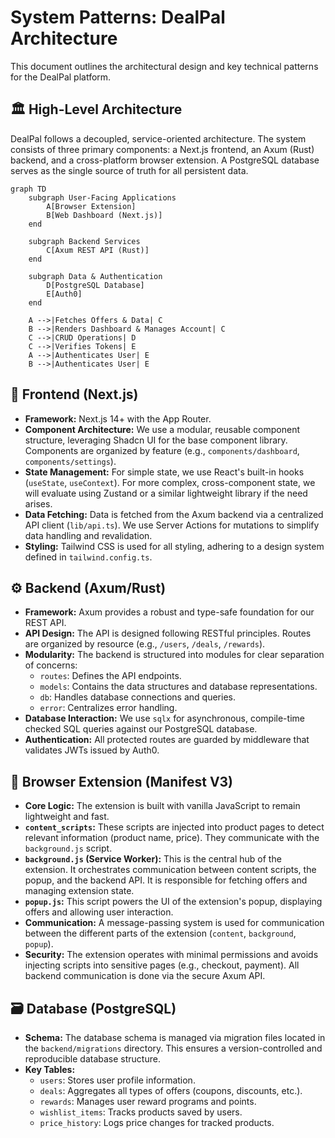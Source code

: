 # System Patterns: DealPal Architecture

This document outlines the architectural design and key technical patterns for the DealPal platform.

## 🏛️ High-Level Architecture

DealPal follows a decoupled, service-oriented architecture. The system consists of three primary components: a Next.js frontend, an Axum (Rust) backend, and a cross-platform browser extension. A PostgreSQL database serves as the single source of truth for all persistent data.

```mermaid
graph TD
    subgraph User-Facing Applications
        A[Browser Extension]
        B[Web Dashboard (Next.js)]
    end

    subgraph Backend Services
        C[Axum REST API (Rust)]
    end

    subgraph Data & Authentication
        D[PostgreSQL Database]
        E[Auth0]
    end

    A -->|Fetches Offers & Data| C
    B -->|Renders Dashboard & Manages Account| C
    C -->|CRUD Operations| D
    C -->|Verifies Tokens| E
    A -->|Authenticates User| E
    B -->|Authenticates User| E
```

## 🎨 Frontend (Next.js)

-   **Framework:** Next.js 14+ with the App Router.
-   **Component Architecture:** We use a modular, reusable component structure, leveraging Shadcn UI for the base component library. Components are organized by feature (e.g., `components/dashboard`, `components/settings`).
-   **State Management:** For simple state, we use React's built-in hooks (`useState`, `useContext`). For more complex, cross-component state, we will evaluate using Zustand or a similar lightweight library if the need arises.
-   **Data Fetching:** Data is fetched from the Axum backend via a centralized API client (`lib/api.ts`). We use Server Actions for mutations to simplify data handling and revalidation.
-   **Styling:** Tailwind CSS is used for all styling, adhering to a design system defined in `tailwind.config.ts`.

## ⚙️ Backend (Axum/Rust)

-   **Framework:** Axum provides a robust and type-safe foundation for our REST API.
-   **API Design:** The API is designed following RESTful principles. Routes are organized by resource (e.g., `/users`, `/deals`, `/rewards`).
-   **Modularity:** The backend is structured into modules for clear separation of concerns:
    -   `routes`: Defines the API endpoints.
    -   `models`: Contains the data structures and database representations.
    -   `db`: Handles database connections and queries.
    -   `error`: Centralizes error handling.
-   **Database Interaction:** We use `sqlx` for asynchronous, compile-time checked SQL queries against our PostgreSQL database.
-   **Authentication:** All protected routes are guarded by middleware that validates JWTs issued by Auth0.

## 🧩 Browser Extension (Manifest V3)

-   **Core Logic:** The extension is built with vanilla JavaScript to remain lightweight and fast.
-   **`content_scripts`:** These scripts are injected into product pages to detect relevant information (product name, price). They communicate with the `background.js` script.
-   **`background.js` (Service Worker):** This is the central hub of the extension. It orchestrates communication between content scripts, the popup, and the backend API. It is responsible for fetching offers and managing extension state.
-   **`popup.js`:** This script powers the UI of the extension's popup, displaying offers and allowing user interaction.
-   **Communication:** A message-passing system is used for communication between the different parts of the extension (`content`, `background`, `popup`).
-   **Security:** The extension operates with minimal permissions and avoids injecting scripts into sensitive pages (e.g., checkout, payment). All backend communication is done via the secure Axum API.

## 🗃️ Database (PostgreSQL)

-   **Schema:** The database schema is managed via migration files located in the `backend/migrations` directory. This ensures a version-controlled and reproducible database structure.
-   **Key Tables:**
    -   `users`: Stores user profile information.
    -   `deals`: Aggregates all types of offers (coupons, discounts, etc.).
    -   `rewards`: Manages user reward programs and points.
    -   `wishlist_items`: Tracks products saved by users.
    -   `price_history`: Logs price changes for tracked products.
